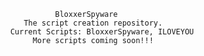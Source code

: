                     BloxxerSpyware
             The script creation repository.
          Current Scripts: BloxxerSpyware, ILOVEYOU
               More scripts coming soon!!!
